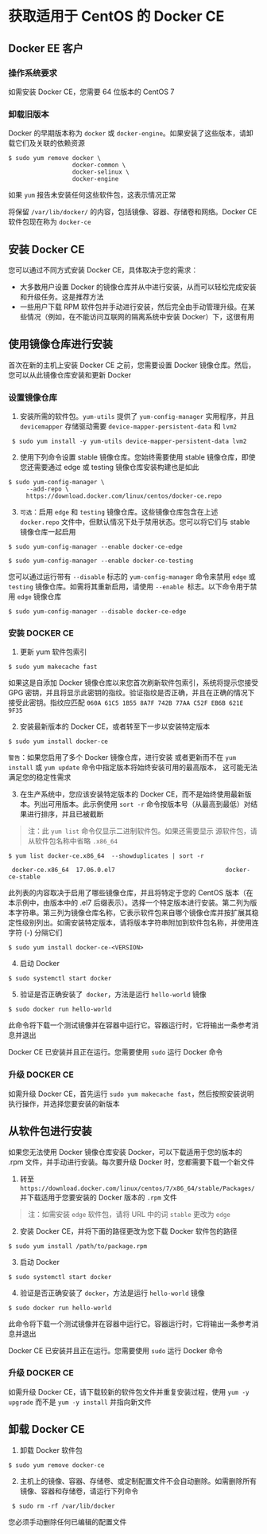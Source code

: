 #   获取适用于 CentOS 的 Docker CE

##  Docker EE 客户

### 操作系统要求
如需安装 Docker CE，您需要 64 位版本的 CentOS 7

### 卸载旧版本
Docker 的早期版本称为 `docker` 或 `docker-engine`。如果安装了这些版本，请卸载它们及关联的依赖资源
```
$ sudo yum remove docker \
                  docker-common \
                  docker-selinux \
                  docker-engine
```
如果 `yum` 报告未安装任何这些软件包，这表示情况正常

将保留 `/var/lib/docker/` 的内容，包括镜像、容器、存储卷和网络。Docker CE 软件包现在称为 `docker-ce`

##  安装 Docker CE
您可以通过不同方式安装 Docker CE，具体取决于您的需求：
-   大多数用户设置 Docker 的镜像仓库并从中进行安装，从而可以轻松完成安装和升级任务。这是推荐方法
-   一些用户下载 RPM 软件包并手动进行安装，然后完全由手动管理升级。在某些情况（例如，在不能访问互联网的隔离系统中安装 Docker）下，这很有用

##  使用镜像仓库进行安装
首次在新的主机上安装 Docker CE 之前，您需要设置 Docker 镜像仓库。然后，您可以从此镜像仓库安装和更新 Docker

### 设置镜像仓库
1.  安装所需的软件包。`yum-utils` 提供了 `yum-config-manager` 实用程序，并且 `devicemapper` 存储驱动需要 `device-mapper-persistent-data` 和 `lvm2`
```
 $ sudo yum install -y yum-utils device-mapper-persistent-data lvm2
```
2.  使用下列命令设置 stable 镜像仓库。您始终需要使用 stable 镜像仓库，即使您还需要通过 edge 或 testing 镜像仓库安装构建也是如此
```
$ sudo yum-config-manager \
     --add-repo \
     https://download.docker.com/linux/centos/docker-ce.repo
```
3.  `可选`：启用 `edge` 和 `testing` 镜像仓库。这些镜像仓库包含在上述 `docker.repo` 文件中，但默认情况下处于禁用状态。您可以将它们与 stable 镜像仓库一起启用
```
$ sudo yum-config-manager --enable docker-ce-edge
```
```
$ sudo yum-config-manager --enable docker-ce-testing
```
您可以通过运行带有 `--disable` 标志的 `yum-config-manager` 命令来禁用 `edge` 或 `testing` 镜像仓库。如需将其重新启用，请使用 `--enable `标志。以下命令用于禁用 `edge` 镜像仓库
```
$ sudo yum-config-manager --disable docker-ce-edge
```

### 安装 DOCKER CE
1.  更新 yum 软件包索引
```
$ sudo yum makecache fast
```
如果这是自添加 Docker 镜像仓库以来您首次刷新软件包索引，系统将提示您接受 GPG 密钥，并且将显示此密钥的指纹。验证指纹是否正确，并且在正确的情况下接受此密钥。指纹应匹配 `060A 61C5 1B55 8A7F 742B 77AA C52F EB6B 621E 9F35`

2.  安装最新版本的 Docker CE，或者转至下一步以安装特定版本
```
$ sudo yum install docker-ce
```
`警告`：如果您启用了多个 Docker 镜像仓库，进行安装 或者更新而不在 `yum install` 或 `yum update` 命令中指定版本将始终安装可用的最高版本， 这可能无法满足您的稳定性需求

3.  在生产系统中，您应该安装特定版本的 Docker CE，而不是始终使用最新版本。列出可用版本。此示例使用 `sort -r` 命令按版本号（从最高到最低）对结果进行排序，并且已被截断
>   注：此 `yum list` 命令仅显示二进制软件包。如果还需要显示 源软件包，请从软件包名称中省略 `.x86_64`
```
$ yum list docker-ce.x86_64  --showduplicates | sort -r

 docker-ce.x86_64  17.06.0.el7                               docker-ce-stable  
```
此列表的内容取决于启用了哪些镜像仓库，并且将特定于您的 CentOS 版本（在本示例中，由版本中的 .el7 后缀表示）。选择一个特定版本进行安装。第二列为版本字符串。第三列为镜像仓库名称，它表示软件包来自哪个镜像仓库并按扩展其稳定性级别列出。如需安装特定版本，请将版本字符串附加到软件包名称，并使用连字符 (-) 分隔它们
```
$ sudo yum install docker-ce-<VERSION>
```

4.  启动 Docker
```
$ sudo systemctl start docker
```

5.  验证是否正确安装了` docker`，方法是运行 `hello-world` 镜像
```
$ sudo docker run hello-world
```
此命令将下载一个测试镜像并在容器中运行它。容器运行时，它将输出一条参考消息并退出

Docker CE 已安装并且正在运行。您需要使用 `sudo` 运行 Docker 命令

### 升级 DOCKER CE
如需升级 Docker CE，首先运行 `sudo yum makecache fast`，然后按照安装说明执行操作，并选择您要安装的新版本

##  从软件包进行安装
如果您无法使用 Docker 镜像仓库安装 Docker，可以下载适用于您的版本的 .rpm 文件，并手动进行安装。每次要升级 Docker 时，您都需要下载一个新文件

1.  转至 `https://download.docker.com/linux/centos/7/x86_64/stable/Packages/` 并下载适用于您要安装的 Docker 版本的 `.rpm` 文件
>   注：如需安装 `edge` 软件包，请将 URL 中的词 `stable` 更改为 `edge`

2.  安装 Docker CE，并将下面的路径更改为您下载 Docker 软件包的路径
```
$ sudo yum install /path/to/package.rpm
```

3.  启动 Docker
```
$ sudo systemctl start docker
```

4.  验证是否正确安装了 `docker`，方法是运行 `hello-world` 镜像
```
$ sudo docker run hello-world
```
此命令将下载一个测试镜像并在容器中运行它。容器运行时，它将输出一条参考消息并退出

Docker CE 已安装并且正在运行。您需要使用 `sudo` 运行 Docker 命令

### 升级 DOCKER CE
如需升级 Docker CE，请下载较新的软件包文件并重复安装过程，使用 `yum -y upgrade` 而不是 `yum -y install` 并指向新文件

##  卸载 Docker CE
1.  卸载 Docker 软件包
```
$ sudo yum remove docker-ce
```
2.  主机上的镜像、容器、存储卷、或定制配置文件不会自动删除。如需删除所有镜像、容器和存储卷，请运行下列命令
```
 $ sudo rm -rf /var/lib/docker
```
您必须手动删除任何已编辑的配置文件

